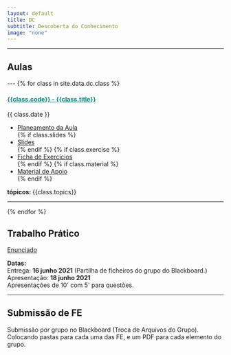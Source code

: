 ```yaml
---
layout: default
title: DC
subtitle: Descoberta do Conhecimento
image: "none"
---
```



---
<h2> <i class="fa fa-file-o"></i> Aulas </h2>
---
{% for class in site.data.dc.class %}

<h4> <span style="color: #048A81; text-decoration: underline;">{{class.code}} - {{class.title}}</span></h4>
<i class="fa fa-calendar"></i> {{ class.date }} 
<ul>
    <li> <a href="{{ class.plan }}" target='_blank'> Planeamento da Aula </a></li>
    {% if class.slides %} 
        <li> <a href="{{ class.slides }}" target='_blank'> Slides </a> </li>
    {% endif %}
    {% if class.exercise %} 
        <li> <a href="{{ class.exercise }}" target='_blank'> Ficha de Exercícios </a> </li>
    {% endif %}
    {% if class.material %} 
        <li> <a href="{{ class.material }}" target='_blank'> Material de Apoio </a> </li>
    {% endif %}
</ul>  
<strong> tópicos: </strong> {{class.topics}} 

---

{% endfor %}
<h2> <i class="fa fa-hand-paper-o"></i> Trabalho Prático</h2>
<p> <a href="../../data/dc/tpraticoDC.pdf" target="_blank"><i class="fa fa-file-text-o"></i> Enunciado</a> <br>
<p> <i class="fa fa-calendar"></i> <strong> Datas: </strong> <br>
Entrega: <strong> 16 junho 2021</strong> (Partilha de ficheiros do grupo do Blackboard.)<br>
Apresentação: <strong> 18 junho 2021</strong> <br>
Apresentações de 10' com 5' para questões. </p>

---

<h2> <i class="fa fa-envelope"></i> Submissão de FE</h2>
<p> Submissão por grupo no Blackboard (Troca de Arquivos do Grupo). Colocando pastas para cada uma das FE, e um PDF para cada elemento do grupo.</p>